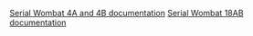 [Serial Wombat 4A and 4B documentation](sw4AB/index.html)
[Serial Wombat 18AB documentation](sw18AB/index.html)

